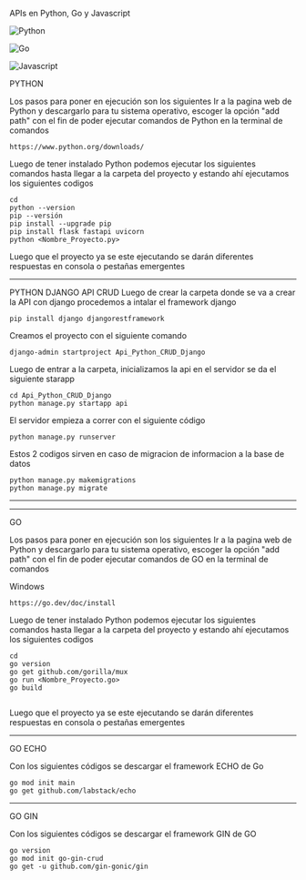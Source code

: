 APIs en Python, Go y Javascript

![Python](https://img.shields.io/badge/python-3670A0?style=for-the-badge&logo=python&logoColor=ffdd54)

![Go](https://img.shields.io/badge/Go-00ADD8?logo=Go&logoColor=white&style=for-the-badge)

![Javascript](https://shields.io/badge/JavaScript-F7DF1E?logo=JavaScript&logoColor=000&style=flat-square)



PYTHON 



Los pasos para poner en ejecución son los siguientes
Ir a la pagina web de Python y descargarlo para tu sistema operativo, escoger la opción "add path" con el fin de poder ejecutar comandos de Python en la terminal de comandos

```Pagina web
https://www.python.org/downloads/
```
Luego de tener instalado Python podemos ejecutar los siguientes comandos hasta llegar a la carpeta del proyecto y estando ahí ejecutamos los siguientes codigos

```Terminal de comandos
cd    
python --version
pip --versión
pip install --upgrade pip
pip install flask fastapi uvicorn
python <Nombre_Proyecto.py>

```
Luego que el proyecto ya se este ejecutando se darán diferentes respuestas en consola o pestañas emergentes

---------

PYTHON DJANGO API CRUD
Luego de crear la carpeta donde se va a crear la API con django 
procedemos a intalar el framework django
```Terminal de comandos
pip install django djangorestframework
```
Creamos el proyecto con el siguiente comando
```Terminal de comandos
django-admin startproject Api_Python_CRUD_Django
```
Luego de entrar a la carpeta, inicializamos la api en el servidor se da el siguiente starapp 
```Terminal de comandos
cd Api_Python_CRUD_Django
python manage.py startapp api
```
El servidor empieza a correr con el siguiente código
```Terminal de comandos
python manage.py runserver
```
Estos 2 codigos sirven en caso de migracion de informacion a la base de datos
```Terminal de comandos
python manage.py makemigrations
python manage.py migrate
```


-----------------------------
---------------------------



GO



Los pasos para poner en ejecución son los siguientes
Ir a la pagina web de Python y descargarlo para tu sistema operativo, escoger la opción "add path" con el fin de poder ejecutar comandos de GO en la terminal de comandos

Windows
```Pagina web
https://go.dev/doc/install
```

Luego de tener instalado Python podemos ejecutar los siguientes comandos hasta llegar a la carpeta del proyecto y estando ahí ejecutamos los siguientes codigos

```Terminal de comandos
cd    
go version 
go get github.com/gorilla/mux
go run <Nombre_Proyecto.go>
go build


```
Luego que el proyecto ya se este ejecutando se darán diferentes respuestas en consola o pestañas emergentes


------------------


GO ECHO


Con los siguientes códigos se descargar el framework ECHO de Go

```Terminal de comandos
go mod init main
go get github.com/labstack/echo
```
------------------


GO GIN


Con los siguientes códigos se descargar el framework GIN de GO

```Terminal de comandos
go version
go mod init go-gin-crud
go get -u github.com/gin-gonic/gin
```

